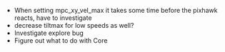 - When setting mpc_xy_vel_max it takes some time before the pixhawk reacts, have to investigate
- decrease tiltmax for low speeds as well?
- Investigate explore bug
- Figure out what to do with Core
